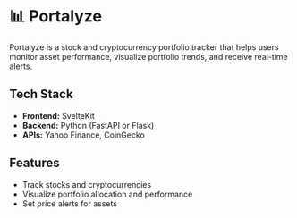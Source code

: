 # 📊 Portalyze

Portalyze is a stock and cryptocurrency portfolio tracker that helps users monitor asset performance, visualize portfolio trends, and receive real-time alerts.

## Tech Stack

- **Frontend:** SvelteKit
- **Backend:** Python (FastAPI or Flask)
- **APIs:** Yahoo Finance, CoinGecko

## Features

- Track stocks and cryptocurrencies
- Visualize portfolio allocation and performance
- Set price alerts for assets
